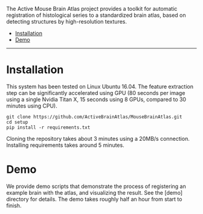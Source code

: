 The Active Mouse Brain Atlas project provides a toolkit for automatic registration of histological series to a standardized brain atlas, based on detecting structures by high-resolution textures.

- [Installation](#installation)
- [Demo](#demo)

----

# Installation

This system has been tested on Linux Ubuntu 16.04. The feature extraction step can be significantly accelerated using GPU (80 seconds per image using a single Nvidia Titan X, 15 seconds using 8 GPUs, compared to 30 minutes using CPU).

```
git clone https://github.com/ActiveBrainAtlas/MouseBrainAtlas.git
cd setup
pip install -r requirements.txt
```

Cloning the repository takes about 3 minutes using a 20MB/s connection. Installing requirements takes around 5 minutes.

# Demo

We provide demo scripts that demonstrate the process of registering an example brain with the atlas, and visualizing the result. See the [demo] directory for details. The demo takes roughly half an hour from start to finish.

